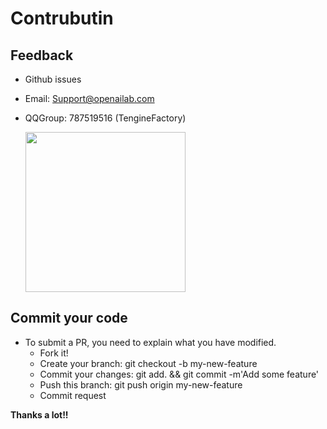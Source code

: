 # Contrubutin

## Feedback
- Github issues
- Email: Support@openailab.com
- QQGroup: 787519516 (TengineFactory)

  <img width="256" height="256" src="https://openailab.oss-cn-shenzhen.aliyuncs.com/images/Tengine-Factory%20QQGroup.jpg"/>

## Commit your code
- To submit a PR, you need to explain what you have modified.
     - Fork it!
     - Create your branch: git checkout -b my-new-feature
     - Commit your changes: git add. && git commit -m'Add some feature'
     - Push this branch: git push origin my-new-feature
     - Commit request

<b> Thanks a lot!! </b>